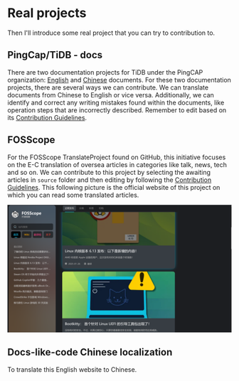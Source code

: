 # Real projects

Then I'll introduce some real project that you can try to contribution to.

## PingCap/TiDB - docs

There are two documentation projects for TiDB under the PingCAP organization: [English](https://github.com/pingcap/docs) and [Chinese](https://github.com/pingcap/docs-cn) documents. For these two documentation projects, there are several ways we can contribute. We can translate documents from Chinese to English or vice versa. Additionally, we can identify and correct any writing mistakes found within the documents, like operation steps that are incorrectly described. Remember to edit based on its [Contribution Guidelines](https://github.com/pingcap/docs/blob/master/CONTRIBUTING.md).

## FOSScope

For the FOSScope TranslateProject found on GitHub, this initiative focuses on the E-C translation of oversea articles in categories like talk, news, tech and so on. We can contribute to this project by selecting the awaiting articles in `source` folder and then editing by following the [Contribution Guidelines](https://fosscope.com/wiki/fosscope-workflow/translation-workflow). This following picture is the official website of this project on which you can read some translated articles.

![fosscope](../../assets/fosscope.png)

## Docs-like-code Chinese localization

To translate this English website to Chinese.
